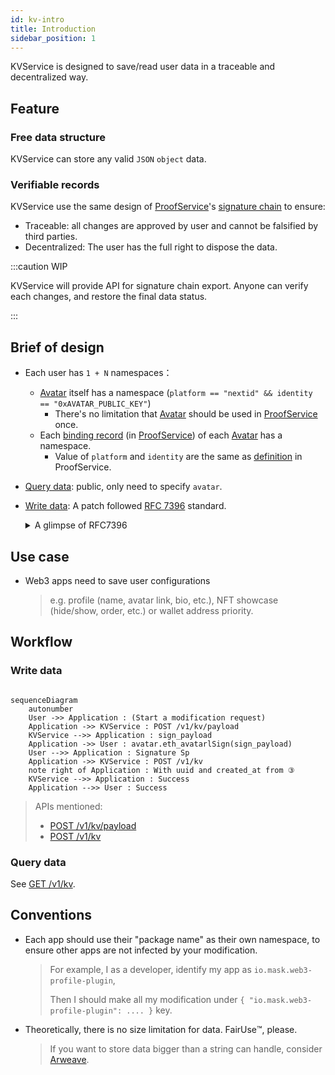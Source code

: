```yaml
---
id: kv-intro
title: Introduction
sidebar_position: 1
---
```


KVService is designed to save/read user data in a traceable and
decentralized way.

## Feature

### Free data structure

KVService can store any valid `JSON` `object` data.

### Verifiable records

KVService use the same design of
[ProofService](/proof-service/intro.md)'s [signature
chain](/proof-service/glossary.md#glossary-proof-chain) to ensure:

- Traceable: all changes are approved by user and cannot be falsified
  by third parties.
- Decentralized: The user has the full right to dispose the data.

:::caution WIP

KVService will provide API for signature chain export. Anyone can
verify each changes, and restore the final data status.

:::

## Brief of design

- Each user has `1 + N` namespaces：
  - [Avatar](/proof-service/glossary.md#glossary-avatar) itself has a namespace (`platform == "nextid" && identity == "0xAVATAR_PUBLIC_KEY"`)
    - There's no limitation that [Avatar](/proof-service/glossary.md#glossary-avatar) should be used in [ProofService](/proof-service/intro.md) once.
  - Each [binding record](/proof-service/glossary.md#glossary-link) (in [ProofService](/proof-service/intro.md)) of each [Avatar](/proof-service/glossary.md#glossary-avatar) has a namespace.
    - Value of `platform` and `identity` are the same as [definition](/proof-service/platforms.md) in ProofService.
- [Query data](/rest-api/kvservice-api#query): public, only need to specify `avatar`.
- [Write data](/rest-api/kvservice-api#payload): A patch followed [RFC 7396](https://www.rfc-editor.org/rfc/rfc7396) standard.

  <details>
  <summary>A glimpse of RFC7396</summary>

  ```js
  // Assume current data is:
  {
    "a": {
      "b": [2, 3, 4, "test"]
    },
    "c": "Hello"
  }

  // If this patch is submitted:
  { "a": { "b": null, "new_key": true }, "c": "KVService" }

  // Then patched data will become:
  {
    "a": {
      "new_key": true
    },
    "c": "KVService"
  }
  // Notice: nested modification of Array value is not supported.
  //         Replace the whole Array with new value instead.
  ```
  </details>

## Use case

- Web3 apps need to save user configurations
  > e.g. profile (name, avatar link, bio, etc.), NFT showcase (hide/show, order, etc.) or wallet address priority.

## Workflow

### Write data

```mermaid

sequenceDiagram
    autonumber
    User ->> Application : (Start a modification request)
    Application ->> KVService : POST /v1/kv/payload
    KVService -->> Application : sign_payload
    Application ->> User : avatar.eth_avatarlSign(sign_payload)
    User -->> Application : Signature Sp
    Application ->> KVService : POST /v1/kv
    note right of Application : With uuid and created_at from ③
    KVService -->> Application : Success
    Application -->> User : Success
```

> APIs mentioned:
>
> - [POST /v1/kv/payload](/rest-api/kvservice-api#payload)
> - [POST /v1/kv](/rest-api/kvservice-api#patch)

### Query data

See [GET /v1/kv](/rest-api/kvservice-api#query).

## Conventions

- Each app should use their "package name" as their own namespace, to ensure other apps are not infected by your modification.
  > For example, I as a developer, identify my app as `io.mask.web3-profile-plugin`,
  >
  > Then I should make all my modification under `{ "io.mask.web3-profile-plugin": .... }` key.

- Theoretically, there is no size limitation for data. FairUse™️, please.
  > If you want to store data bigger than a string can handle, consider [Arweave](https://www.arweave.org).
